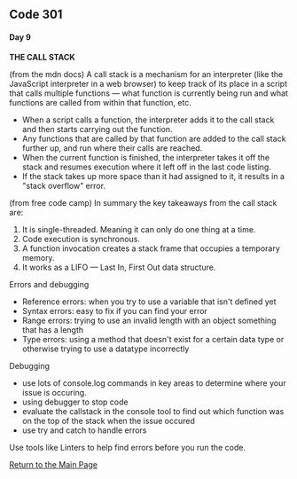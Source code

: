 ## Code 301
#### Day 9

**THE CALL STACK**

(from the mdn docs) A call stack is a mechanism for an interpreter (like the JavaScript interpreter in a web browser) to keep track of its place in a script that calls multiple functions — what function is currently being run and what functions are called from within that function, etc.

- When a script calls a function, the interpreter adds it to the call stack and then starts carrying out the function.
- Any functions that are called by that function are added to the call stack further up, and run where their calls are reached.
- When the current function is finished, the interpreter takes it off the stack and resumes execution where it left off in the last code listing.
- If the stack takes up more space than it had assigned to it, it results in a "stack overflow" error.

(from free code camp) In summary the key takeaways from the call stack are:
1. It is single-threaded. Meaning it can only do one thing at a time.
2. Code execution is synchronous.
3. A function invocation creates a stack frame that occupies a temporary memory.
4. It works as a LIFO — Last In, First Out data structure.

Errors and debugging
- Reference errors: when you try to use a variable that isn't defined yet
- Syntax errors: easy to fix if you can find your error
- Range errors: trying to use an invalid length with an object something that has a length
- Type errors: using a method that doesn't exist for a certain data type or otherwise trying to use a datatype incorrectly

Debugging
- use lots of console.log commands in key areas to determine where your issue is occuring. 
- using debugger to stop code
- evaluate the callstack in the console tool to find out which function was on the top of the stack when the issue occured
- use try and catch to handle errors

Use tools like Linters to help find errors before you run the code.

[Return to the Main Page](README.md)